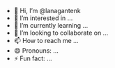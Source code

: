 - 👋 Hi, I’m @lanagantenk
- 👀 I’m interested in ...
- 🌱 I’m currently learning ...
- 💞️ I’m looking to collaborate on ...
- 📫 How to reach me ...
- 😄 Pronouns: ...
- ⚡ Fun fact: ...

<!---
lanagantenk/lanagantenk is a ✨ special ✨ repository because its `README.md` (this file) appears on your GitHub profile.
You can click the Preview link to take a look at your changes.
--->
